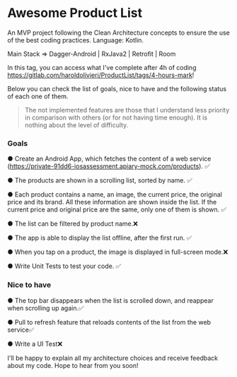 # Awesome Product List

An MVP project following the Clean Architecture concepts to ensure the use of the best coding practices. Language: Kotlin.

Main Stack => Dagger-Android | RxJava2 | Retrofit | Room 

In this tag, you can access what I've complete after 4h of coding https://gitlab.com/haroldolivieri/ProductList/tags/4-hours-mark!

Below you can check the list of goals, nice to have and the following status of each one of them. 

>The not implemented features are those that I understand less priority in comparison with others (or for not having time enough). 
It is nothing about the level of difficulty.

### Goals

● Create an Android App, which fetches the content of a web service
(https://private-91dd6-iosassessment.apiary-mock.com/products).  ✅

● The products are shown in a scrolling list, sorted by name. ✅

● Each product contains a name, an image, the current price, the original price and its brand. All these information are shown inside the list. If the current price and original price are the same, only one of them is shown. ✅

● The list can be filtered by product name.❌

● The app is able to display the list offline, after the first run. ✅

● When you tap on a product, the image is displayed in full-screen mode.❌

● Write Unit Tests to test your code. ✅

### Nice to have

● The top bar disappears when the list is scrolled down, and reappear when scrolling up
again.✅

● Pull to refresh feature that reloads contents of the list from the web service✅

● Write a UI Test❌  

I'll be happy to explain all my architecture choices and receive feedback about my code.
Hope to hear from you soon!